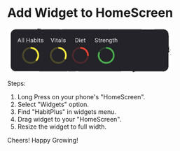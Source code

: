 # Add Widget to HomeScreen


<img src="assets/img/widget_preview.png" alt="Alt Text" height="100">


Steps:
1. Long Press on your phone's "HomeScreen".
2. Select "Widgets" option.
3. Find "HabitPlus" in widgets menu.
4. Drag widget to your "HomeScreen".
5. Resize the widget to full width.

Cheers!
Happy Growing!